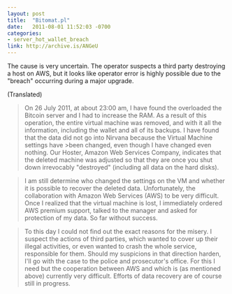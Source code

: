 ```yaml
---
layout: post
title:  "Bitomat.pl"
date:   2011-08-01 11:52:03 -0700
categories:
- server_hot_wallet_breach
link: http://archive.is/ANGeU
---
```

The cause is very uncertain. The operator suspects a third party destroying a host on AWS, but it looks like operator error is highly possible due to the "breach" occurring during a major upgrade.

(Translated)

>On 26 July 2011, at about 23:00 am, I have found the overloaded the Bitcoin server and I had to increase the RAM. As a result of this operation, the entire virtual machine was removed, and with it all the information, including the wallet and all of its backups. I have found that the data did not go into Nirvana because the Virtual Machine settings have >been changed, even though I have changed even nothing. Our Hoster, Amazon Web Services Company, indicates that the deleted machine was adjusted so that they are once you shut down irrevocably "destroyed" (including all data on the hard disks).

>I am still determine who changed the settings on the VM and whether it is possible to recover the deleted data. Unfortunately, the collaboration with Amazon Web Services (AWS) to be very difficult. Once I realized that the virtual machine is lost, I immediately ordered AWS premium support, talked to the manager and asked for protection of my data. So far without success.

>To this day I could not find out the exact reasons for the misery. I suspect the actions of third parties, which wanted to cover up their illegal activities, or even wanted to crash the whole service, responsible for them. Should my suspicions in that direction harden, I'll go with the case to the police and prosecutor's office. For this I need but the cooperation between AWS and which is (as mentioned above) currently very difficult. Efforts of data recovery are of course still in progress.
